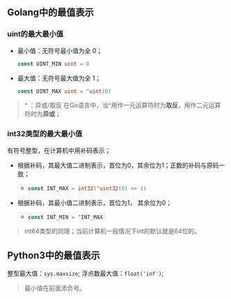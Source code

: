 
## Golang中的最值表示

### uint的最大最小值
- 最小值：无符号最小值为全 0；
  ```go
  const UINT_MIN uint = 0
  ```
- 最大值：无符号最大值为全 1；

  ```go
  const UINT_MAX uint = ^uint(0)
  ```

> ^ ：异或/取反
> 在Go语言中，当^用作一元运算符时为**取反**，用作二元运算符时为**异或**；

### int32类型的最大最小值
有符号整型，在计算机中用补码表示；
- 根据补码，其最大值二进制表示，首位为0，其余位为1；正数的补码与原码一致；

  - ```go
    const INT_MAX = int32(^uint32(0) >> 1)
    ```

- 根据补码，其最小值二进制表示，首位为1， 其余位为0；

  - ```go
    const INT_MIN = ^INT_MAX
    ```

> int64类型的同理；当前计算机一般情况下int的默认就是64位的。

## Python3中的最值表示

整型最大值：`sys.maxsize`;
浮点数最大值：`float('inf')`;
> 最小值在前面添负号。
